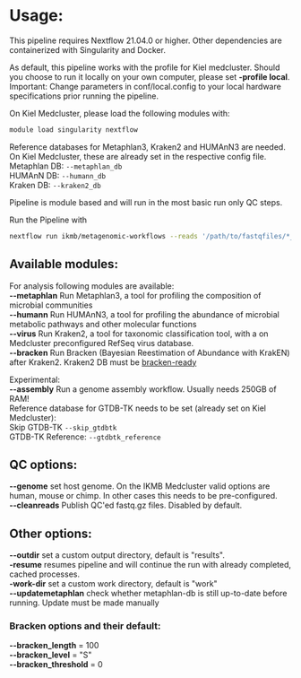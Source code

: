 # Usage:

This pipeline requires Nextflow 21.04.0 or higher. Other dependencies are containerized with Singularity and Docker.<br />

As default, this pipeline works with the profile for Kiel medcluster. Should you choose to run it locally on your own computer, please set **-profile local**. 
Important: Change parameters in conf/local.config to your local hardware specifications prior running the pipeline.

On Kiel Medcluster, please load the following modules with:
```bash
module load singularity nextflow
```

Reference databases for Metaphlan3, Kraken2 and HUMAnN3 are needed. On Kiel Medcluster, these are already set in the respective config file.<br />
Metaphlan DB: `--metaphlan_db`<br />
HUMAnN DB:    `--humann_db`<br />
Kraken DB:    `--kraken2_db`<br />

Pipeline is module based and will run in the most basic run only QC steps.

Run the Pipeline with<br />
```bash
nextflow run ikmb/metagenomic-workflows --reads '/path/to/fastqfiles/*_R{1,2}_001.fastq.gz'
```
## Available modules:
For analysis following modules are available:<br />
**--metaphlan** Run Metaphlan3, a tool for profiling the composition of microbial communities<br />
**--humann** Run HUMAnN3, a tool for profiling the abundance of microbial metabolic pathways and other molecular functions<br />
**--virus** Run Kraken2, a tool for taxonomic classification tool, with a on Medcluster preconfigured RefSeq virus database.<br />
**--bracken** Run Bracken (Bayesian Reestimation of Abundance with KrakEN) after Kraken2. Kraken2 DB must be [bracken-ready](https://github.com/jenniferlu717/Bracken#step-0-build-a-kraken-10-or-kraken-20-database)<br />



Experimental:<br />
**--assembly** Run a genome assembly workflow. Usually needs 250GB of RAM!<br />
Reference database for GTDB-TK needs to be set (already set on Kiel Medcluster):<br />
Skip GTDB-TK `--skip_gtdbtk`<br />
GTDB-TK Reference: `--gtdbtk_reference`<br />

## QC options:
**--genome** set host genome. On the IKMB Medcluster valid options are human, mouse or chimp. In other cases this needs to be pre-configured.<br />
**--cleanreads**  Publish QC'ed fastq.gz files. Disabled by default.<br /> 

## Other options:
**--outdir** set a custom output directory, default is "results".<br />
**-resume** resumes pipeline and will continue the run with already completed, cached processes.<br />
**-work-dir** set a custom work directory, default is "work"<br />
**--updatemetaphlan** check whether metaphlan-db is still up-to-date before running. Update must be made manually<br />

### Bracken options and their default:
**--bracken_length** = 100<br />
**--bracken_level** = "S"<br />
**--bracken_threshold** = 0<br />
